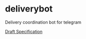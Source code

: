 # deliverybot
Delivery coordination bot for telegram

[Draft Specification](https://docs.google.com/document/d/1qIMPq5uAHMadTHRnknCP0rF_OhNW6c76djh4dTj33Ts/edit?usp=sharing)
